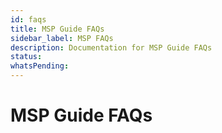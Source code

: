 ```yaml
---
id: faqs
title: MSP Guide FAQs
sidebar_label: MSP FAQs
description: Documentation for MSP Guide FAQs
status: 
whatsPending: 
---
```


# MSP Guide FAQs

